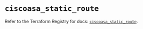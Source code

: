 # `ciscoasa_static_route`

Refer to the Terraform Registry for docs: [`ciscoasa_static_route`](https://registry.terraform.io/providers/ciscodevnet/ciscoasa/1.3.0/docs/resources/static_route).
